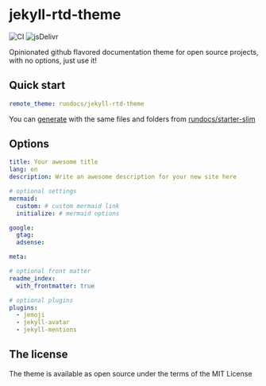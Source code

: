 # jekyll-rtd-theme

![CI](https://github.com/rundocs/jekyll-rtd-theme/workflows/CI/badge.svg)
![jsDelivr](https://data.jsdelivr.com/v1/package/gh/rundocs/jekyll-rtd-theme/badge)

Opinionated github flavored documentation theme for open source projects, with no options, just use it!

## Quick start

```yml
remote_theme: rundocs/jekyll-rtd-theme
```

You can [generate](https://github.com/rundocs/starter-slim/generate) with the same files and folders from [rundocs/starter-slim](https://github.com/rundocs/starter-slim/)

## Options

```yml
title: Your awesome title
lang: en
description: Write an awesome description for your new site here

# optional settings
mermaid:
  custom: # custom mermaid link
  initialize: # mermaid options

google:
  gtag:
  adsense:

meta:

# optional front matter
readme_index:
  with_frontmatter: true

# optional plugins
plugins:
  - jemoji
  - jekyll-avatar
  - jekyll-mentions
```

## The license

The theme is available as open source under the terms of the MIT License
